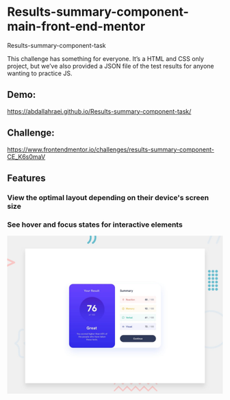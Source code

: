 # Results-summary-component-main-front-end-mentor

Results-summary-component-task

This challenge has something for everyone. It’s a HTML and CSS only project, but we’ve also provided a JSON file of the test results for anyone wanting to practice JS.

## Demo: 
https://abdallahraei.github.io/Results-summary-component-task/

## Challenge:
https://www.frontendmentor.io/challenges/results-summary-component-CE_K6s0maV

## Features

### View the optimal layout depending on their device's screen size
### See hover and focus states for interactive elements

![Getting Started](./design/desktop-preview.jpg)
